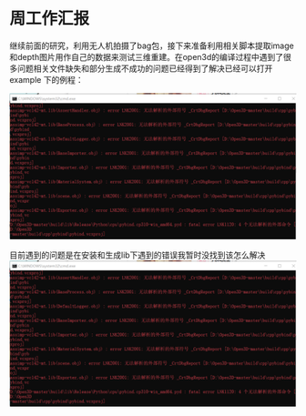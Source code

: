 # 周工作汇报

  继续前面的研究，利用无人机拍摄了bag包，接下来准备利用相关脚本提取image和depth图片用作自己的数据来测试三维重建。在open3d的编译过程中遇到了很多问题相关文件缺失和部分生成不成功的问题已经得到了解决已经可以打开example 下的例程：

![微信图片_20230921122737](https://github.com/ZYJ-Group/wuyuchen/blob/main/%E5%91%A8%E5%B7%A5%E4%BD%9C/02.png)

目前遇到的问题是在安装和生成lib下遇到的错误我暂时没找到该怎么解决![微信图片_20230921122737](https://github.com/ZYJ-Group/wuyuchen/blob/main/%E5%91%A8%E5%B7%A5%E4%BD%9C/01.png)
